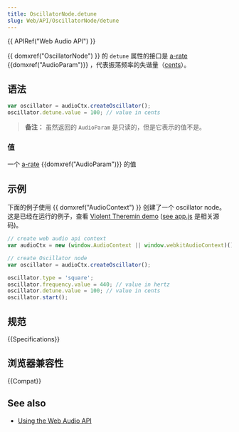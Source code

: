```yaml
---
title: OscillatorNode.detune
slug: Web/API/OscillatorNode/detune
---
```


{{ APIRef("Web Audio API") }}

{{ domxref("OscillatorNode") }} 的 `detune` 属性的接口是 [a-rate](/zh-CN/docs/Web/API/AudioParam#a-rate) {{domxref("AudioParam")}} ，代表振荡频率的失谐量（[cents](http://en.wikipedia.org/wiki/Cent_%28music%29)）。

## 语法

```js
var oscillator = audioCtx.createOscillator();
oscillator.detune.value = 100; // value in cents
```

> **备注：** 虽然返回的 `AudioParam` 是只读的，但是它表示的值不是。

### 值

一个 [a-rate](/zh-CN/docs/Web/API/AudioParam#a-rate) {{domxref("AudioParam")}} 的值

## 示例

下面的例子使用 {{ domxref("AudioContext") }} 创建了一个 oscillator node。这是已经在运行的例子，查看 [Violent Theremin demo](http://mdn.github.io/violent-theremin/) ([see app.js](https://github.com/mdn/violent-theremin/blob/gh-pages/scripts/app.js) 是相关源码)。

```js
// create web audio api context
var audioCtx = new (window.AudioContext || window.webkitAudioContext)();

// create Oscillator node
var oscillator = audioCtx.createOscillator();

oscillator.type = 'square';
oscillator.frequency.value = 440; // value in hertz
oscillator.detune.value = 100; // value in cents
oscillator.start();
```

## 规范

{{Specifications}}

## 浏览器兼容性

{{Compat}}

## See also

- [Using the Web Audio API](/zh-CN/docs/Web_Audio_API/Using_Web_Audio_API)
